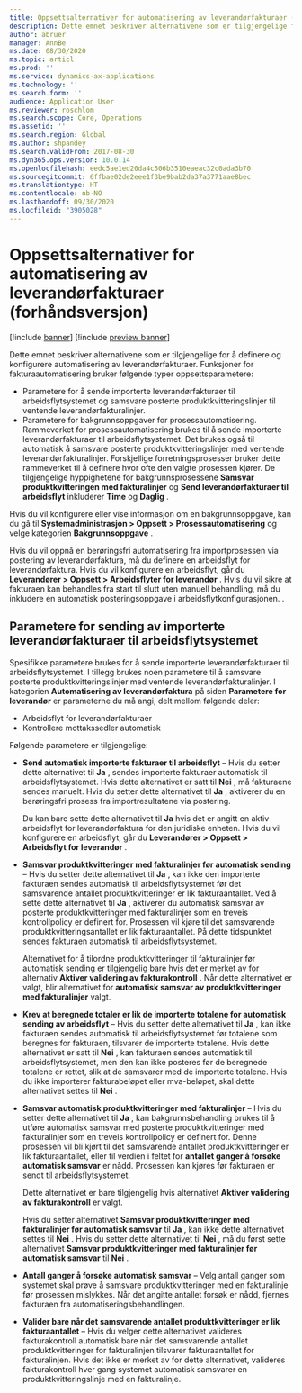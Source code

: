 ```yaml
---
title: Oppsettsalternativer for automatisering av leverandørfakturaer (forhåndsversjon)
description: Dette emnet beskriver alternativene som er tilgjengelige for å definere og konfigurere automatisering av leverandørfakturaer.
author: abruer
manager: AnnBe
ms.date: 08/30/2020
ms.topic: articl
ms.prod: ''
ms.service: dynamics-ax-applications
ms.technology: ''
ms.search.form: ''
audience: Application User
ms.reviewer: roschlom
ms.search.scope: Core, Operations
ms.assetid: ''
ms.search.region: Global
ms.author: shpandey
ms.search.validFrom: 2017-08-30
ms.dyn365.ops.version: 10.0.14
ms.openlocfilehash: eedc5ae1ed20da4c506b3510eaeac32c0ada3b70
ms.sourcegitcommit: 6ffbae02de2eee1f3be9bab2da37a3771aae8bec
ms.translationtype: HT
ms.contentlocale: nb-NO
ms.lasthandoff: 09/30/2020
ms.locfileid: "3905028"
---
```

# <a name="setup-options-for-vendor-invoice-automation-preview"></a>Oppsettsalternativer for automatisering av leverandørfakturaer (forhåndsversjon)

[!include [banner](../includes/banner.md)]
[!include [preview banner](../includes/preview-banner.md)]

Dette emnet beskriver alternativene som er tilgjengelige for å definere og konfigurere automatisering av leverandørfakturaer. Funksjoner for fakturaautomatisering bruker følgende typer oppsettsparametere:

- Parametere for å sende importerte leverandørfakturaer til arbeidsflytsystemet og samsvare posterte produktkvitteringslinjer til ventende leverandørfakturalinjer.
- Parametere for bakgrunnsoppgaver for prosessautomatisering. Rammeverket for prosessautomatisering brukes til å sende importerte leverandørfakturaer til arbeidsflytsystemet. Det brukes også til automatisk å samsvare posterte produktkvitteringslinjer med ventende leverandørfakturalinjer. Forskjellige forretningsprosesser bruker dette rammeverket til å definere hvor ofte den valgte prosessen kjører. De tilgjengelige hyppighetene for bakgrunnsprosessene **Samsvar produktkvitteringen med fakturalinjer** og **Send leverandørfakturaer til arbeidsflyt** inkluderer **Time** og **Daglig** .

Hvis du vil konfigurere eller vise informasjon om en bakgrunnsoppgave, kan du gå til **Systemadministrasjon \> Oppsett \> Prosessautomatisering** og velge kategorien **Bakgrunnsoppgave** .

Hvis du vil oppnå en berøringsfri automatisering fra importprosessen via postering av leverandørfaktura, må du definere en arbeidsflyt for leverandørfaktura. Hvis du vil konfigurere en arbeidsflyt, går du **Leverandører > Oppsett > Arbeidsflyter for leverandør** . Hvis du vil sikre at fakturaen kan behandles fra start til slutt uten manuell behandling, må du inkludere en automatisk posteringsoppgave i arbeidsflytkonfigurasjonen. .

## <a name="parameters-for-submitting-imported-vendor-invoices-to-the-workflow-system"></a>Parametere for sending av importerte leverandørfakturaer til arbeidsflytsystemet

Spesifikke parametere brukes for å sende importerte leverandørfakturaer til arbeidsflytsystemet. I tillegg brukes noen parametere til å samsvare posterte produktkvitteringslinjer med ventende leverandørfakturalinjer. I kategorien **Automatisering av leverandørfaktura** på siden **Parametere for leverandør** er parameterne du må angi, delt mellom følgende deler:

- Arbeidsflyt for leverandørfakturaer
- Kontrollere mottakssedler automatisk

Følgende parametere er tilgjengelige:

- **Send automatisk importerte fakturaer til arbeidsflyt** – Hvis du setter dette alternativet til **Ja** , sendes importerte fakturaer automatisk til arbeidsflytsystemet. Hvis dette alternativet er satt til **Nei** , må fakturaene sendes manuelt. Hvis du setter dette alternativet til **Ja** , aktiverer du en berøringsfri prosess fra importresultatene via postering.

    Du kan bare sette dette alternativet til **Ja** hvis det er angitt en aktiv arbeidsflyt for leverandørfaktura for den juridiske enheten. Hvis du vil konfigurere en arbeidsflyt, går du **Leverandører \> Oppsett \> Arbeidsflyt for leverandør** .

- **Samsvar produktkvitteringer med fakturalinjer før automatisk sending** – Hvis du setter dette alternativet til **Ja** , kan ikke den importerte fakturaen sendes automatisk til arbeidsflytsystemet før det samsvarende antallet produktkvitteringer er lik fakturaantallet. Ved å sette dette alternativet til **Ja** , aktiverer du automatisk samsvar av posterte produktkvitteringer med fakturalinjer som en treveis kontrollpolicy er definert for. Prosessen vil kjøre til det samsvarende produktkvitteringsantallet er lik fakturaantallet. På dette tidspunktet sendes fakturaen automatisk til arbeidsflytsystemet.

    Alternativet for å tilordne produktkvitteringer til fakturalinjer før automatisk sending er tilgjengelig bare hvis det er merket av for alternativ **Aktiver validering av fakturakontroll** . Når dette alternativet er valgt, blir alternativet for **automatisk samsvar av produktkvitteringer med fakturalinjer** valgt.

- **Krev at beregnede totaler er lik de importerte totalene for automatisk sending av arbeidsflyt** – Hvis du setter dette alternativet til **Ja** , kan ikke fakturaen sendes automatisk til arbeidsflytsystemet før totalene som beregnes for fakturaen, tilsvarer de importerte totalene. Hvis dette alternativet er satt til **Nei** , kan fakturaen sendes automatisk til arbeidsflytsystemet, men den kan ikke posteres før de beregnede totalene er rettet, slik at de samsvarer med de importerte totalene. Hvis du ikke importerer fakturabeløpet eller mva-beløpet, skal dette alternativet settes til **Nei** .
- **Samsvar automatisk produktkvitteringer med fakturalinjer** – Hvis du setter dette alternativet til **Ja** , kan bakgrunnsbehandling brukes til å utføre automatisk samsvar med posterte produktkvitteringer med fakturalinjer som en treveis kontrollpolicy er definert for. Denne prosessen vil bli kjørt til det samsvarende antallet produktkvitteringer er lik fakturaantallet, eller til verdien i feltet for **antallet ganger å forsøke automatisk samsvar** er nådd. Prosessen kan kjøres før fakturaen er sendt til arbeidsflytsystemet.

    Dette alternativet er bare tilgjengelig hvis alternativet **Aktiver validering av fakturakontroll** er valgt.

    Hvis du setter alternativet **Samsvar produktkvitteringer med fakturalinjer før automatisk samsvar** til **Ja** , kan ikke dette alternativet settes til **Nei** . Hvis du setter dette alternativet til **Nei** , må du først sette alternativet **Samsvar produktkvitteringer med fakturalinjer før automatisk samsvar** til **Nei** .

- **Antall ganger å forsøke automatisk samsvar** – Velg antall ganger som systemet skal prøve å samsvare produktkvitteringer med en fakturalinje før prosessen mislykkes. Når det angitte antallet forsøk er nådd, fjernes fakturaen fra automatiseringsbehandlingen.
- **Valider bare når det samsvarende antallet produktkvitteringer er lik fakturaantallet** – Hvis du velger dette alternativet valideres fakturakontroll automatisk bare når det samsvarende antallet produktkvitteringer for fakturalinjen tilsvarer fakturaantallet for fakturalinjen. Hvis det ikke er merket av for dette alternativet, valideres fakturakontroll hver gang systemet automatisk samsvarer en produktkvitteringslinje med en fakturalinje.
